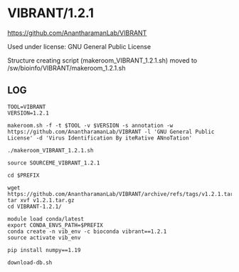 VIBRANT/1.2.1
========================

<https://github.com/AnantharamanLab/VIBRANT>

Used under license:
GNU General Public License


Structure creating script (makeroom_VIBRANT_1.2.1.sh) moved to /sw/bioinfo/VIBRANT/makeroom_1.2.1.sh

LOG
---

    TOOL=VIBRANT
    VERSION=1.2.1

    makeroom.sh -f -t $TOOL -v $VERSION -s annotation -w https://github.com/AnantharamanLab/VIBRANT -l 'GNU General Public License' -d 'Virus Identification By iteRative ANnoTation'

    ./makeroom_VIBRANT_1.2.1.sh

    source SOURCEME_VIBRANT_1.2.1

    cd $PREFIX

    wget https://github.com/AnantharamanLab/VIBRANT/archive/refs/tags/v1.2.1.tar.gz
    tar xvf v1.2.1.tar.gz 
    cd VIBRANT-1.2.1/

    module load conda/latest
    export CONDA_ENVS_PATH=$PREFIX
    conda create -n vib_env -c bioconda vibrant==1.2.1
    source activate vib_env

    pip install numpy==1.19

    download-db.sh

